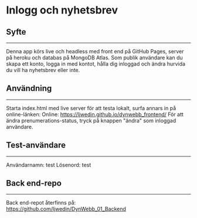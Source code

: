 # Inlogg och nyhetsbrev

## Syfte
----------------------
Denna app körs live och headless med front end på GitHub Pages, server på heroku och databas på MongoDB Atlas.
Som publik användare kan du skapa ett konto, logga in med kontot, hålla dig inloggad och ändra hurvida du vill ha nyhetsbrev eller inte.

## Användning
----------------------
Starta index.html med live server för att testa lokalt, surfa annars in på online-länken:
Online: https://ljwedin.github.io/dynwebb_frontend/
För att ändra prenumerations-status, tryck på knappen "ändra" som inloggad användare.

## Test-användare
----------------------
Användarnamn:   test
Lösenord:       test

## Back end-repo
----------------------
Back end-repot återfinns på: https://github.com/ljwedin/DynWebb_01_Backend
